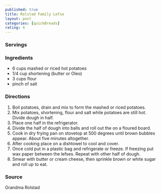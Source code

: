 ```yaml
---
published: true
title: Rolstad Family Lefse
layout: post
categories: [quickBreads]
rating: 4
---
```

### Servings


### Ingredients
- 6 cups mashed or riced hot potatoes
- 1/4 cup shortening (butter or Oleo)
- 3 cups flour
- pinch of salt

### Directions
1. Boil potatoes, drain and mix to form the mashed or riced potatoes.
2. Mix potatoes, shortening, flour and salt while potatoes are still hot.  Divide dough in half.
3. Place one half in the refrigerator.
4. Divide the half of dough into balls and roll out the on a floured board.
5. Cook in dry frying pan on stovetop at 500 degrees until brown bubbles appear.  About five minutes altogether.
6. After cooking place on a dishtowel to cool and cover.
7. Once cold put in a plastic bag and refrigerate or freeze.  If freezing put wax paper between the lefses.  Repeat with other half of dough.
8. Smear with butter or cream cheese, then sprinkle brown or white sugar and roll up to eat.

### Source
Grandma Rolstad
